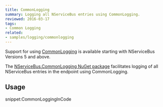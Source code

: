 ```yaml
---
title: CommonLogging
summary: Logging all NServiceBus entries using CommonLogging.
reviewed: 2016-03-17
tags:
- Common Logging
related:
- samples/logging/commonlogging
---
```


Support for using [CommonLogging](http://netcommon.sourceforge.net/) is available starting with NServiceBus Versions 5 and above.

The [NServiceBus.CommonLogging NuGet package](https://www.nuget.org/packages/NServiceBus.CommonLogging/) facilitates logging of all NServiceBus entries in the endpoint using CommonLogging.


## Usage

snippet:CommonLoggingInCode